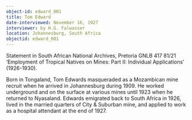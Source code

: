 ```yaml
---
object-id: edward_001
title: Tom Edward
date-interviewed: November 16, 1927
interviewer: by H.G. Falwasser
location: Johannesburg, South Africa
objectid: edward_001
---
```

Statement in South African National Archives, Pretoria GNLB 417 81/21 ‘Employment of Tropical Natives on Mines: Part II: Individual Applications’ (1926-1930).

Born in Tongaland, Tom Edwards masqueraded as a Mozambican mine recruit when he arrived in Johannesburg during 1909. He worked underground and on the surface at various mines until 1923 when he returned to Nyasaland. Edwards emigrated back to South Africa in 1926, lived in the married quarters of City & Suburban mine, and applied to work as a hospital attendant at the end of 1927.
